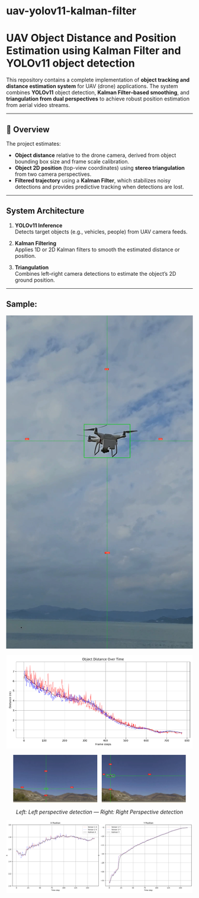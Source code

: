 # uav-yolov11-kalman-filter

# UAV Object Distance and Position Estimation using Kalman Filter and YOLOv11 object detection

This repository contains a complete implementation of **object tracking and distance estimation system** for UAV (drone) applications. The system combines **YOLOv11** object detection, **Kalman Filter–based smoothing**, and **triangulation from dual perspectives** to achieve robust position estimation from aerial video streams.

---

## 📘 Overview

The project estimates:
- **Object distance** relative to the drone camera, derived from object bounding box size and frame scale calibration.
- **Object 2D position** (top-view coordinates) using **stereo triangulation** from two camera perspectives.
- **Filtered trajectory** using a **Kalman Filter**, which stabilizes noisy detections and provides predictive tracking when detections are lost.

---

## System Architecture

1. **YOLOv11 Inference**  
   Detects target objects (e.g., vehicles, people) from UAV camera feeds.

2. **Kalman Filtering**  
   Applies 1D or 2D Kalman filters to smooth the estimated distance or position.

3. **Triangulation**  
   Combines left–right camera detections to estimate the object’s 2D ground position.

---

## Sample:

![Tracking Example](python/assets/distance_bb.png)

![Distance estimated](python/assets/Distance.png)

<p align="center">
  <img src="python/assets/position_l.png" alt="Left perspective detection" width="45%" />
  &nbsp;
  <img src="python/assets/position_r.png" alt="Right Perspective detection" width="45%" />
</p>

<p align="center">
  <em>Left: Left perspective detection — Right: Right Perspective detection</em>
</p>

![Position estimated](python/assets/Position.png)
